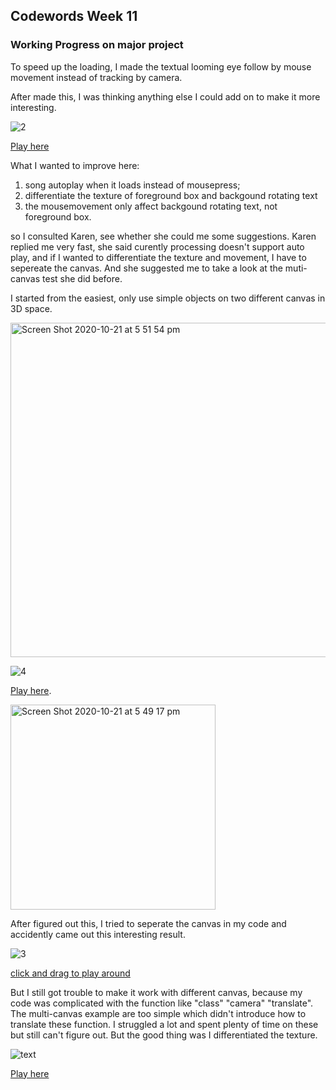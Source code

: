 ## Codewords Week 11

### Working Progress on major project

To speed up the loading, I made the textual looming eye follow by mouse movement instead of tracking by camera.

After made this, I was thinking anything else I could add on to make it more interesting.

![2](https://user-images.githubusercontent.com/68985217/96602413-b7f32f00-133e-11eb-9e92-30bbb08dfef4.gif)

[Play here](https://faye12.github.io/CodeWord/majorProject/majorProject_tryout13/)

What I wanted to improve here:
1. song autoplay when it loads instead of mousepress; 
2. differentiate the texture of foreground box and backgound rotating text 
3. the mousemovement only affect backgound rotating text, not foreground box.

so I consulted Karen, see whether she could me some suggestions. Karen replied me very fast, she said curently processing doesn't support auto play, and if I wanted to differentiate the texture and movement, I have to sepereate the canvas. And she suggested me to take a look at the muti-canvas test she did before.

I started from the easiest, only use simple objects on two different canvas in 3D space.

<img width="535" alt="Screen Shot 2020-10-21 at 5 51 54 pm" src="https://user-images.githubusercontent.com/68985217/96683622-2202e700-13c6-11eb-9438-ceab9cc0131a.png">

![4](https://user-images.githubusercontent.com/68985217/96607657-4b7b2e80-1344-11eb-8a11-87b15336d977.gif)

[Play here](https://faye12.github.io/CodeWord/Week_11/MajorProject_refmultiCanvas/).

<img width="328" alt="Screen Shot 2020-10-21 at 5 49 17 pm" src="https://user-images.githubusercontent.com/68985217/96683327-c6d0f480-13c5-11eb-9841-238e0b858cf8.png">

After figured out this, I tried to seperate the canvas in my code and accidently came out this interesting result.

![3](https://user-images.githubusercontent.com/68985217/96602420-b9bcf280-133e-11eb-98b8-a838c0049640.gif)

[click and drag to play around](https://faye12.github.io/CodeWord/majorProject/MajorProject_clone/) 

But I still got trouble to make it work with different canvas, because my code was complicated with the function like "class" "camera" "translate". The multi-canvas example are too simple which didn't introduce how to translate these function. I struggled a lot and spent plenty of time on these but still can't figure out. But the good thing was I differentiated the texture.

![text](https://user-images.githubusercontent.com/68985217/96613973-54233300-134b-11eb-962d-3ed191a624f0.gif)

[Play here](https://faye12.github.io/CodeWord/Week_11/MajorProject_tryout15/) 

